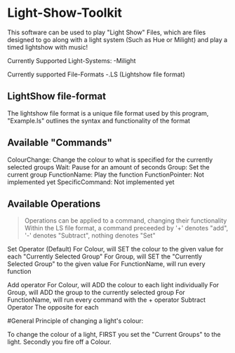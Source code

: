 # Light-Show-Toolkit

This software can be used to play "Light Show" Files, which are files designed to go along with a light system (Such as Hue or Milight) and play a timed lightshow with music!

Currently Supported Light-Systems: 
  -Milight

Currently supported File-Formats
  -.LS (Lightshow file format)
  
## LightShow file-format
The lightshow file format is a unique file format used by this program, "Example.ls" outlines the syntax and functionality of the format


## Available "Commands"
  ColourChange: Change the colour to what is specified for the currently selected groups
  Wait: Pause for an amount of seconds
  Group: Set the current group 
  FunctionName: Play the function
  FunctionPointer: Not implemented yet
  SpecificCommand: Not implemented yet
  
## Available Operations
>Operations can be applied to a command, changing their functionality
>Within the LS file format, a command preceeded by '+' denotes "add", '-' denotes "Subtract", nothing denotes "Set"

Set Operator (Default)
    For Colour, will SET the colour to the given value for each "Currently Selected Group" 
    For Group, will SET the "Currently Selected Group" to the given value
    For FunctionName, will run every function
    
Add operator
    For Colour, will ADD the colour to each light individually
    For Group, will ADD the group to the currently selected group
    For FunctionName, will run every command with the + operator
Subtract Operator
    The opposite for each

#General Principle of changing a light's colour:

To change the colour of a light, 
  FIRST you set the "Current Groups" to the light.
  Secondly you fire off a Colour. 
 
